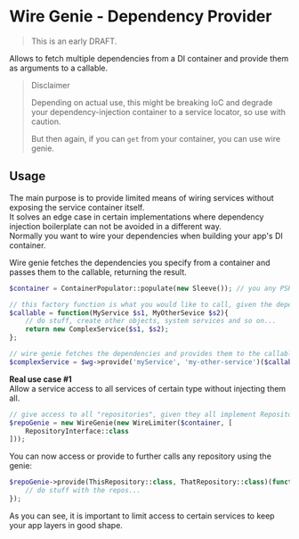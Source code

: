 # Wire Genie - Dependency Provider

> This is an early DRAFT.

Allows to fetch multiple dependencies from a DI container
and provide them as arguments to a callable.

> Disclaimer
>
> Depending on actual use, this might be breaking IoC
> and degrade your dependency-injection container to a service locator,
> so use with caution.
>
> But then again, if you can `get` from your container, you can use wire genie.


## Usage

The main purpose is to provide limited means of wiring services without exposing the service container itself.\
It solves an edge case in certain implementations where dependency injection
boilerplate can not be avoided in a different way.\
Normally you want to wire your dependencies when building your app's DI container.


Wire genie fetches the dependencies you specify from a container and passes them to the callable, returning the result.
```php
$container = ContainerPopulator::populate(new Sleeve()); // you any PSR-11 compatible container you like

// this factory function is what you would like to call, given the dependencies:
$callable = function(MyService $s1, MyOtherSevice $s2){
    // do stuff, create other objects, system services and so on...
    return new ComplexService($s1, $s2);
};

// wire genie fetches the dependencies and provides them to the callable and executes it:
$complexService = $wg->provide('myService', 'my-other-service')($callable);
```

**Real use case #1**\
Allow a service access to all services of certain type without injecting them all.

```php
// give access to all "repositories", given they all implement RepositoryInterface
$repoGenie = new WireGenie(new WireLimiter($container, [
    RepositoryInterface::class
]));
```
You can now access or provide to further calls any repository using the genie:
```php
$repoGenie->provide(ThisRepository::class, ThatRepository::class)(function(ThisRepository $r1, ThatRepository $r2){
    // do stuff with the repos...
});
```

As you can see, it is important to limit access to certain services to keep your app layers in good shape.




